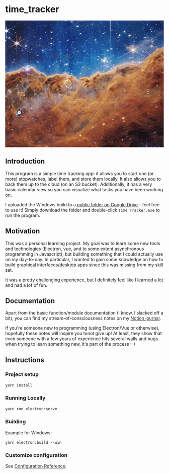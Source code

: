 # time_tracker

![](https://github.com/FredericoCoelhoNunes/time-tracker/blob/main/media/time_tracker.gif)

## Introduction

This program is a simple time tracking app: it allows you to start one (or more) stopwatches, label them, and store them locally. It also allows you to back them up to the cloud (on an S3 bucket).
Additionally, it has a very basic calendar view so you can visualize what tasks you have been working on.

I uploaded the Windows build to a [public folder on Google Drive](https://drive.google.com/drive/folders/1f2wcjaUyDnQgC1Ney5x3MIJ2tN_e3NUt?usp=sharing) - feel free to use it! Simply download the folder and double-click `Time Tracker.exe` to run the program.

## Motivation

This was a personal learning project. My goal was to learn some new tools and technologies (Electron, vue, and to some extent asynchronous programming in Javascript), but building something that I could actually use on my day-to-day. In particular, I wanted to gain some knowledge on how to build graphical interfaces/desktop apps since this was missing from my skill set.

It was a pretty challenging experience, but I definitely feel like I learned a lot and had a lof of fun.

## Documentation

Apart from the basic function/module documentation (I know, I slacked off a bit), you can find my stream-of-consciousness notes on my [Notion journal](https://mountainous-racer-570.notion.site/Time-Tracker-App-dbcdf257709347e7a706d8add3c08ec9).

If you're someone new to programming (using Electron/Vue or otherwise), hopefully these notes will inspire you tonot give up! At least, they show that even someone with a few years of experience hits several walls and bugs when trying to learn something new, it's part of the process :-)

## Instructions

### Project setup
```
yarn install
```

### Running Locally
```
yarn run electron:serve
```

### Building

Example for Windows:
```
yarn electron:build --win
```

### Customize configuration
See [Configuration Reference](https://cli.vuejs.org/config/).
